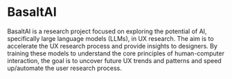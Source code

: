 # BasaltAI
BasaltAI is a research project focused on exploring the potential of AI, specifically large language models (LLMs), in UX research. The aim is to accelerate the UX research process and provide insights to designers. By training these models to understand the core principles of human-computer interaction, the goal is to uncover future UX trends and patterns and speed up/automate the user research process.
